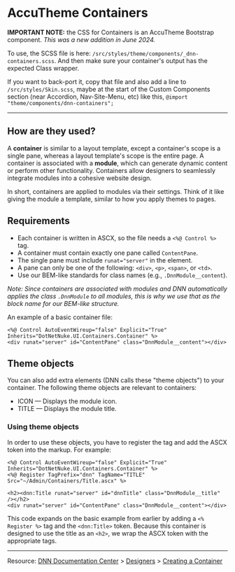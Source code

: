 # AccuTheme Containers


**IMPORTANT NOTE:** the CSS for Containers is an AccuTheme Bootstrap component. _This was a new addition in June 2024._

To use, the SCSS file is here: `/src/styles/theme/components/_dnn-containers.scss`. And then make sure your container's output has the expected Class wrapper.

If you want to back-port it, copy that file and also add a line to `/src/styles/Skin.scss`, maybe at the start of the Custom Components section (near Accordion, 
Nav-Site-Menu, etc) like this, `@import "theme/components/dnn-containers";`

---

## How are they used?

A **container** is similar to a layout template, except a container's scope is a single pane, whereas a layout template's scope is the entire page. A container is associated with a **module**, which can generate dynamic content or perform other functionality. Containers allow designers to seamlessly integrate modules into a cohesive website design.

In short, containers are applied to modules via their settings. Think of it like giving the module a template, similar to how you apply themes to pages.

## Requirements

- Each container is written in ASCX, so the file needs a `<%@ Control %>` tag.
- A container must contain exactly one pane called `ContentPane`.
- The single pane must include `runat="server"` in the element.
- A pane can only be one of the following: `<div>`, `<p>`, `<span>`, or `<td>`.
- Use our BEM-like standards for class names (e.g., `.DnnModule__content`).

_Note: Since containers are associated with modules and DNN automatically applies the class `.DnnModule` to all modules, this is why we use that as the block name for our BEM-like structure._

An example of a basic container file:

```
<%@ Control AutoEventWireup="false" Explicit="True" Inherits="DotNetNuke.UI.Containers.Container" %>
<div runat="server" id="ContentPane" class="DnnModule__content"></div>
```

## Theme objects

You can also add extra elements (DNN calls these "theme objects") to your container. The following theme objects are relevant to containers:

- ICON — Displays the module icon.
- TITLE — Displays the module title.

### Using theme objects

In order to use these objects, you have to register the tag and add the ASCX token into the markup. For example:

```
<%@ Control AutoEventWireup="false" Explicit="True" Inherits="DotNetNuke.UI.Containers.Container" %>
<%@ Register TagPrefix="dnn" TagName="TITLE" Src="~/Admin/Containers/Title.ascx" %>

<h2><dnn:Title runat="server" id="dnnTitle" class="DnnModule__title" /></h2>
<div runat="server" id="ContentPane" class="DnnModule__content"></div>
```

This code expands on the basic example from earlier by adding a `<% Register %>` tag and the `<dnn:Title>` token. Because this container is designed to use the title as an `<h2>`, we wrap the ASCX token with the appropriate tags.

---

Resource: [DNN Documentation Center](http://www.dnnsoftware.com/docs/) > [Designers](http://www.dnnsoftware.com/docs/designers/index.html) > [Creating a Container](http://www.dnnsoftware.com/docs/designers/creating-themes/create-container.html)
